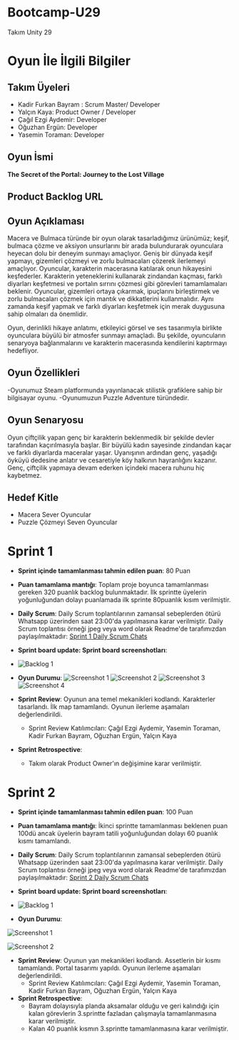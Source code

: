 # Bootcamp-U29
Takım Unity 29
# Oyun İle İlgili Bilgiler

## Takım Üyeleri
- Kadir Furkan Bayram : Scrum Master/ Developer
- Yalçın Kaya: Product Owner / Developer
- Çağıl Ezgi Aydemir: Developer
- Oğuzhan Ergün: Developer
- Yasemin Toraman: Developer

## Oyun İsmi
**The Secret of the Portal: Journey to the Lost Village**
## Product Backlog URL

## Oyun Açıklaması
Macera ve Bulmaca türünde bir oyun olarak tasarladığımız ürünümüz; keşif, bulmaca çözme ve aksiyon unsurlarını bir arada bulundurarak oyunculara heyecan dolu bir deneyim sunmayı amaçlıyor. 
Geniş bir dünyada keşif yapmayı, gizemleri çözmeyi ve zorlu bulmacaları çözerek ilerlemeyi amaçlıyor. Oyuncular, karakterin macerasına katılarak onun hikayesini keşfederler.
Karakterin yeteneklerini kullanarak zindandan kaçması, farklı diyarları keşfetmesi ve portalın sırrını çözmesi gibi görevleri tamamlamaları beklenir.
Oyuncular, gizemleri ortaya çıkarmak, ipuçlarını birleştirmek ve zorlu bulmacaları çözmek için mantık ve dikkatlerini kullanmalıdır. Aynı zamanda keşif yapmak ve farklı diyarları keşfetmek için merak duygusuna sahip olmaları da önemlidir.

Oyun, derinlikli hikaye anlatımı, etkileyici görsel ve ses tasarımıyla birlikte oyunculara büyülü bir atmosfer sunmayı amaçladı.
Bu şekilde, oyuncuların senaryoya bağlanmalarını ve karakterin macerasında kendilerini kaptırmayı hedefliyor.

## Oyun Özellikleri
-Oyunumuz Steam platformunda yayınlanacak stilistik grafiklere sahip bir bilgisayar oyunu.
-Oyunumuzun Puzzle Adventure türündedir.

## Oyun Senaryosu
Oyun çiftçilik yapan genç bir karakterin beklenmedik bir şekilde devler tarafından kaçırılmasıyla başlar. Bir büyülü kadın 
sayesinde zindandan kaçar ve farklı diyarlarda maceralar yaşar. Uyanışının ardından genç, yaşadığı öyküyü dedesine anlatır ve 
cesaretiyle köy halkının hayranlığını kazanır. Genç, çiftçilik yapmaya devam ederken içindeki macera ruhunu hiç kaybetmez.

## Hedef Kitle
- Macera Sever Oyuncular
- Puzzle Çözmeyi Seven Oyuncular

# Sprint 1
- **Sprint içinde tamamlanması tahmin edilen puan**: 80 Puan
- **Puan tamamlama mantığı**: Toplam proje boyunca tamamlanması gereken 320 puanlık backlog bulunmaktadır. İlk sprintte üyelerin yoğunluğundan dolayı 
  puanlamada ilk sprinte 80puanlık kısım verilmiştir.
- **Daily Scrum**: Daily Scrum toplantılarının zamansal sebeplerden ötürü Whatsapp üzerinden saat 23:00'da yapılmasına karar verilmiştir. Daily Scrum toplantısı örneği jpeg veya word olarak Readme'de tarafımızdan paylaşılmaktadır: [Sprint 1 Daily Scrum Chats](https://github.com/YaseminToraman/Bootcamp-U29/blob/main/ProjectManagement/Sprint1/Sprint1-Daily.docx?raw=true)
- **Sprint board update: Sprint board screenshotları**:
-  ![Backlog 1](https://github.com/YaseminToraman/Bootcamp-U29/blob/main/ProjectManagement/Sprint1/trello.png) 


- **Oyun Durumu**: 
 ![Screenshot 1](https://github.com/YaseminToraman/Bootcamp-U29/blob/main/ProjectManagement/Sprint1/ss1.png)
 ![Screenshot 2](https://github.com/YaseminToraman/Bootcamp-U29/blob/main/ProjectManagement/Sprint1/ss2.png)
 ![Screenshot 3](https://github.com/YaseminToraman/Bootcamp-U29/blob/main/ProjectManagement/Sprint1/ss3.jpeg)
 ![Screenshot 4](https://github.com/YaseminToraman/Bootcamp-U29/blob/main/ProjectManagement/Sprint1/product.gif)

- **Sprint Review**: Oyunun ana temel mekanikleri kodlandı. Karakterler tasarlandı. İlk map tamamlandı. Oyunun ilerleme aşamaları değerlendirildi. 
  - Sprint Review Katılımcıları: Çağıl Ezgi Aydemir, Yasemin Toraman, Kadir Furkan Bayram, Oğuzhan Ergün, Yalçın Kaya
- **Sprint Retrospective**: 
  - Takım olarak Product Owner'ın değişimine karar verilmiştir.
 
# Sprint 2
- **Sprint içinde tamamlanması tahmin edilen puan**: 100 Puan
- **Puan tamamlama mantığı**: İkinci sprintte tamamlanması beklenen puan 100dü ancak üyelerin bayram tatili yoğunluğundan dolayı 60 puanlık kısmı tamamlandı.
- **Daily Scrum**: Daily Scrum toplantılarının zamansal sebeplerden ötürü Whatsapp üzerinden saat 23:00'da yapılmasına karar verilmiştir. Daily Scrum toplantısı örneği jpeg veya word olarak Readme'de tarafımızdan paylaşılmaktadır: [Sprint 2 Daily Scrum Chats](https://github.com/YaseminToraman/Bootcamp-U29/blob/main/ProjectManagement/Sprint2/Sprint2-Daily.docx?raw=true)
- **Sprint board update: Sprint board screenshotları**:
-  ![Backlog 1](https://github.com/YaseminToraman/Bootcamp-U29/blob/main/ProjectManagement/Sprint2/trello2.JPG) 


- **Oyun Durumu**:
  
 ![Screenshot 1](https://github.com/YaseminToraman/Bootcamp-U29/blob/main/ProjectManagement/Sprint2/product2.gif)
 
 ![Screenshot 2](https://github.com/YaseminToraman/Bootcamp-U29/blob/main/ProjectManagement/Sprint2/product3.gif)

- **Sprint Review**: Oyunun yan mekanikleri kodlandı. Assetlerin bir kısmı tamamlandı. Portal tasarımı yapıldı. Oyunun ilerleme aşamaları değerlendirildi. 
  - Sprint Review Katılımcıları: Çağıl Ezgi Aydemir, Yasemin Toraman, Kadir Furkan Bayram, Oğuzhan Ergün, Yalçın Kaya
- **Sprint Retrospective**: 
  - Bayram dolayısıyla planda aksamalar olduğu ve geri kalındığı için kalan görevlerin 3.sprintte fazladan çalışmayla 
  tamamlanmasına karar verilmiştir.
  - Kalan 40 puanlık kısmın 3.sprintte tamamlanmasına karar verilmiştir.
  

